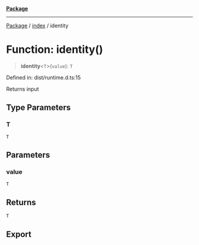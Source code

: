 [**Package**](../../README.md)

***

[Package](../../modules.md) / [index](../README.md) / identity

# Function: identity()

> **identity**\<`T`\>(`value`): `T`

Defined in: dist/runtime.d.ts:15

Returns input

## Type Parameters

### T

`T`

## Parameters

### value

`T`

## Returns

`T`

## Export
